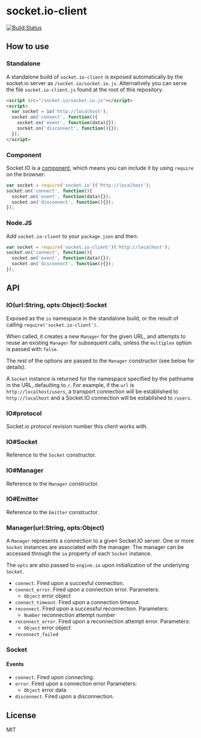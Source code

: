 # socket.io-client

[![Build Status](https://secure.travis-ci.org/LearnBoost/socket.io-client.png)](http://travis-ci.org/LearnBoost/socket.io-client)

## How to use

### Standalone

  A standalone build of `socket.io-client` is exposed automatically by the
  socket.io server as `/socket.io/socket.io.js`. Alternatively you can
  serve the file `socket.io-client.js` found at the root of this repository.

  ```html
  <script src="/socket.io/socket.io.js"></script>
  <script>
    var socket = io('http://localhost');
    socket.on('connect', function(){
      socket.on('event', function(data){});
      socket.on('disconnect', function(){});
    });
  </script>
  ```

### Component

  Socket.IO is a [component](http://github.com/component/component), which
  means you can include it by using `require` on the browser:

  ```js
  var socket = require('socket.io')('http://localhost');
  socket.on('connect', function(){
    socket.on('event', function(data){});
    socket.on('disconnect', function(){});
  });
  ```

### Node.JS

  Add `socket.io-client` to your `package.json` and then:

  ```js
  var socket = require('socket.io-client')('http://localhost');
  socket.on('connect', function(){
    socket.on('event', function(data){});
    socket.on('disconnect', function(){});
  });
  ```

## API

### IO(url:String, opts:Object):Socket

  Exposed as the `io` namespace in the standalone build, or the result
  of calling `require('socket.io-client')`.

  When called, it creates a new `Manager` for the given URL, and attempts
  to reuse an existing `Manager` for subsequent calls, unless the
  `multiplex` option is passed with `false`.

  The rest of the options are passed to the `Manager` constructor (see below
  for details).

  A `Socket` instance is returned for the namespace specified by the
  pathname in the URL, defaulting to `/`. For example, if the `url` is
  `http://localhost/users`, a transport connection will be established to
  `http://localhost` and a Socket.IO connection will be established to
  `/users`.

### IO#protocol

  Socket.io protocol revision number this client works with.

### IO#Socket

  Reference to the `Socket` constructor.

### IO#Manager

  Reference to the `Manager` constructor.

### IO#Emitter

  Reference to the `Emitter` constructor.

### Manager(url:String, opts:Object)

  A `Manager` represents a connection to a given Socket.IO server. One or
  more `Socket` instances are associated with the manager. The manager
  can be accessed through the `io` property of each `Socket` instance.

  The `opts` are also passed to `engine.io` upon initialization of the
  underlying `Socket`.

  - `connect`. Fired upon a succesful connection.
  - `connect_error`. Fired upon a connection error.
    Parameters:
      - `Object` error object
  - `connect_timeout`. Fired upon a connection timeout.
  - `reconnect`. Fired upon a successful reconnection.
    Parameters:
      - `Number` reconnection attempt number
  - `reconnect_error`. Fired upon a reconnection attempt error.
    Parameters:
      - `Object` error object
  - `reconnect_failed`

### Socket

#### Events

  - `connect`. Fired upon connecting.
  - `error`. Fired upon a connection error
    Parameters:
      - `Object` error data
  - `disconnect`. Fired upon a disconnection.

## License

MIT
